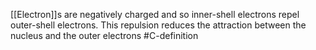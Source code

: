 [[Electron]]s are negatively charged and so inner-shell electrons repel outer-shell electrons. This repulsion reduces the attraction between the nucleus and the outer electrons
#C-definition